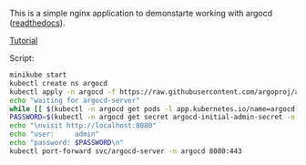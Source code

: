 This is a simple nginx application to demonstarte working with argocd ([readthedocs](https://argo-cd.readthedocs.io/en/stable/)).

[Tutorial](https://medium.com/@mehmetodabashi/installing-argocd-on-minikube-and-deploying-a-test-application-caa68ec55fbf)

Script:
```bash
minikube start
kubectl create ns argocd
kubectl apply -n argocd -f https://raw.githubusercontent.com/argoproj/argo-cd/stable/manifests/install.yaml
echo "waiting for argocd-server"
while [[ $(kubectl -n argocd get pods -l app.kubernetes.io/name=argocd-server -o 'jsonpath={..status.conditions[?(@.type=="Ready")].status}') != "True" ]]; do echo "waiting for argocd-server" && sleep 1; done
PASSWORD=$(kubectl -n argocd get secret argocd-initial-admin-secret -o jsonpath="{.data.password}" | base64 -d; echo -n)
echo "\nvisit http://localhost:8080"
echo "user:     admin"
echo "password: $PASSWORD\n"
kubectl port-forward svc/argocd-server -n argocd 8080:443
```
